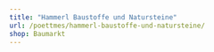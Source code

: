 ```yaml
---
title: "Hammerl Baustoffe und Natursteine"
url: /poettmes/hammerl-baustoffe-und-natursteine/
shop: Baumarkt
---
```

